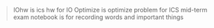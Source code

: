 > IOhw is ics hw for IO
> Optimize is optimize problem for ICS mid-term exam
> notebook is for recording words and important things
